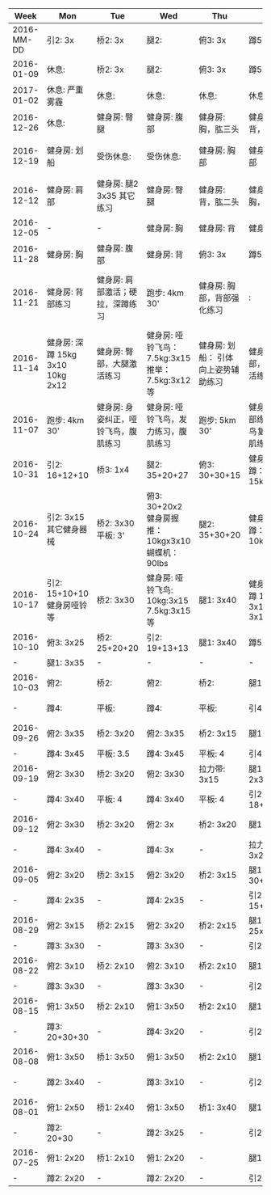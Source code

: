 | Week | Mon | Tue | Wed | Thu | Fri | Sat | Sun |
| ---- | --- | --- | --- | --- | --- | --- | --- |
| 2016-MM-DD | 引2: 3x | 桥2: 3x | 腿2:  | 俯3: 3x | 蹲5: 2x | 平板: 4 | - |
| 2016-01-09 | 休息:  | 桥2: 3x | 腿2:  | 俯3: 3x | 蹲5: 2x | 平板: 4 | - |
| 2017-01-02 | 休息: 严重雾霾 | 休息:  | 休息:  | 休息:  | 休息:  | 休息:  | 健身房: 胸，肱三头 |
| 2016-12-26 | 休息:  | 健身房: 臀腿 | 健身房: 腹部 | 健身房: 胸，肱三头 | 健身房: 背，肱二头 | 休息:  | 休息:  |
| 2016-12-19 | 健身房: 划船 | 受伤休息:  | 受伤休息:  | 健身房: 胸部 | 健身房: 背部 | 健身房: 腹部 | 健身房: 肩部 |
| 2016-12-12 | 健身房: 肩部 | 健身房: 腿2 3x35 其它练习 | 健身房: 臀腿 | 健身房: 背，肱二头 | 健身房: 胸，肱三头 | 平板: 4 | - |
| 2016-12-05 | - | - | 健身房: 胸 | 健身房: 背 | 健身房: 肩 | 有氧: 4 | - |
| 2016-11-28 | 健身房: 胸 | 健身房: 腹部 | 健身房: 背 | 俯3: 3x | 蹲5: 2x | - | - |
| 2016-11-21 | 健身房: 背部练习 | 健身房: 肩部激活；硬拉，深蹲练习 | 跑步: 4km 30' | 健身房: 胸部，背部强化练习 | :  | 跑步: 4km 25'  腹部练习 | 健身房: 肩部，硬拉，深蹲练习 |
| 2016-11-14 | 健身房: 深蹲 15kg 3x10 10kg 2x12 | 健身房: 臀部，大腿激活练习 | 健身房: 哑铃飞鸟：7.5kg:3x15 推举：7.5kg:3x12 等 | 健身房: 划船： 引体向上姿势辅助练习 | 健身房: 臀部，大腿激活练习加强 | 跑步: 4 | - |
| 2016-11-07 | 跑步: 4km 30' | 健身房: 身姿纠正，哑铃飞鸟，腹肌练习 | 健身房: 哑铃飞鸟，发力练习，腹肌练习 | 跑步: 5km 30' | 健身房: 背部练习，飞鸟复习，腹肌练习 | 跑步: 3km 20' | - |
| 2016-10-31 | 引2: 16+12+10 | 桥3: 1x4 | 腿2: 35+20+27 | 俯3: 30+30+15 | 健身房: 深蹲：15kgx10x3 | 跑步: 5km | - |
| 2016-10-24 | 引2: 3x15 其它健身器械 | 桥2: 3x30 平板: 3' | 俯3: 30+20x2 健身房握推：10kgx3x10 蝴蝶机：90lbs | 腿2: 35+30+20 | 健身房: 深蹲：10kgx10x3 | - | 跑步: 5km |
| 2016-10-17 | 引2: 15+10+10 健身房哑铃等 | 桥2: 3x30 | 健身房: 哑铃飞鸟: 10kg:3x15 7.5kg:3x15 等 | 腿1: 3x40 | 健身房: 深蹲 10kg: 3x15, 5kg: 3x12 | - | 健身房: 跑步: 4km 等杂力量恢复练习 |
| 2016-10-10 | 俯3: 3x25 | 桥2: 25+20+20 | 引2: 19+13+13 | 腿1: 3x40 | 蹲5: 2x | - | - |
| - | 腿1: 3x35 | - | - | - | - | - | - |
| 2016-10-03 | 俯2:  | 桥2:  | 俯2:  | 桥2:  | 腿1:  | 桥2:  | 腿1: 35+30x2 |
| - | 蹲4:  | 平板:  | 蹲4:  | 平板:  | 引4:  | 平板:  | 引2: 20+17+15 |
| 2016-09-26 | 俯2: 3x35 | 桥2: 3x20 | 俯2: 3x35 | 桥2: 3x15 | 腿1: 3x30 | 桥2:  | 腿1: 35+30x2 |
| - | 蹲4: 3x45 | 平板: 3.5 | 蹲4: 3x45 | 平板: 4 | 引4: 3x5 | 平板:  | 引5: 3x5 |
| 2016-09-19 | 俯2: 3x30 | 桥2: 3x20 | 俯2: 3x30 | 拉力带: 3x15 | 腿1: 2x30+25 | 桥2: 3x20 | 腿1: 3x25 |
| - | 蹲4: 3x40 | 平板: 4 | 蹲4: 3x40 | 平板: 4 | 引2: 18+15+12 | 平板: 4 | 引2: 3x15 |
| 2016-09-12 | 俯2: 3x30 | 桥2: 3x20 | 俯2: 3x | 桥2: 3x20 | 腿1: 3x30 | 桥2: 3x20 | 腿1: 3x30 |
| - | 蹲4: 3x40 | - | 蹲4: 3x | - | 拉力带: 3x25 | - | 引2: 3x15 |
| 2016-09-05 | 俯2: 3x20 | 桥2: 3x15 | 俯2: 3x20 | 桥2: 3x15 | 腿1: 30+2x25 | 桥2: 2x | 腿1: 2x30+25 |
| - | 蹲4: 2x35 | - | 蹲4: 2x35 | - | 引2: 15+12+10 | - | 引2: 3x13 |
| 2016-08-29 | 俯2: 3x15 | 桥2: 2x15 | 俯2: 3x20 | 桥2: 2x15 | 腿1: 25x2+20 | 桥2: 2x | 腿1: 3x |
| - | 蹲3: 3x30 | - | 蹲3: 3x30 | - | 引2: 3x12 | - | 引2: 3x |
| 2016-08-22 | 俯2: 3x10 | 桥2: 2x10 | 俯2: 3x10 | 桥2: 2x10 | 腿1: 3x25 | 桥2: 2x12 | 腿1: 3x30 |
| - | 蹲3: 3x30 | - | 蹲3: 3x30 | - | 引2: 3x12 | - | 引2: 3x13 |
| 2016-08-15 | 俯1: 3x50 | 桥2: 2x10 | 俯1: 3x50 | 桥2: 2x10 | 腿1: 3x20 | - | 腿1: 2x25+20 |
| - | 蹲3: 20+30+30 | - | 蹲4: 3x20 | - | 引2: 2x10 | - | 引2: 15+12+10 |
| 2016-08-08 | 俯1: 3x50 | 桥1: 3x50 | 俯1: 3x50 | 桥2: 2x10 | 腿1: 25+20 | 桥2: 2x10 | 腿1: 25+20+20 |
| - | 蹲2: 3x40 | - | 蹲3: 3x10 | - | 引2: 2x10 | - | 引2: 12+10+10 |
| 2016-08-01 | 俯1: 2x50 | 桥1: 2x40 | 俯1: 3x50 | 桥1: 3x40 | 腿1: 2x20 | 桥1: 3x50 | 腿1: 2x20 |
| - | 蹲2: 20+30 | - | 蹲2: 3x25 | - | 引2: 2x10 | - | 引2: 2x10 |
| 2016-07-25 | 俯1: 2x20 | 桥1: 2x10 | 俯1: 2x20 | - | 腿1: 2x15 | 桥1: 2x20 | 腿1: 2x15 |
| - | 蹲2: 2x20 | - | 蹲2: 2x20 | - | 引2: 2x10 | - | 引2: 2x10 |
